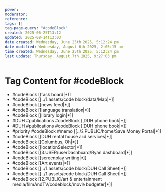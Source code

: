 ```yaml
---
power: 
moderator: 
reference: 
tags: []
tag-page-query: "#codeBlock"
created: 2025-06-25T13:12
updated: 2025-08-14T13:03
date created: Wednesday, June 25th 2025, 5:12:24 pm
date modified: Wednesday, August 6th 2025, 2:05:15 am
time created: Wednesday, June 25th 2025, 5:12:24 pm
last update: Thursday, August 7th 2025, 9:27:03 pm
---
```

# Tag Content for #codeBlock
- #codeBlock [[task board|*]]
- #codeBlock [[../1.assets/code block/data/Map|*]]
- #codeBlock [[news feed|*]]
- #codeBlock [[language translation|*]]
- #codeBlock [[library login|*]]
- #DUH #publications #codeBlock [[DUH phone book|*]]
- #DUH #publications #codeBlock [[DUH phone book|*]]
- #priority #codeBlock #memo [[../2.PUBLIC/home/Save Money Portal|*]]
- #codeBlock [[DUH rental house and services|*]]
- #codeBlock [[Columbus, Oh|*]]
- #codeBlock [[locationSelector|*]]
- #codeBlock [[3.USER/userDashboard/Ryan dashboard|*]]
- #codeBlock [[screenplay writing|*]]
- #codeBlock [[Art events|*]]
- #codeBlock [[../1.assets/code block/DUH Call Sheet|*]]
- #codeBlock [[../1.assets/code block/DUH Call Sheet|*]]
- #codeBlock [[2.PUBLIC/art & entertainment media/filmAndTV/codeblock/movie budgeter|*]]